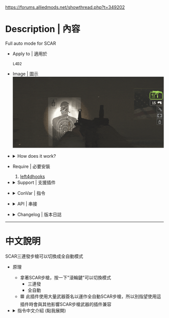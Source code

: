 https://forums.alliedmods.net/showthread.php?t=349202

# Description | 內容
Full auto mode for SCAR

* Apply to | 適用於
	```
	L4D2
	```

* Image | 圖示
    <br/>![miuwiki_autoscar_1](image/miuwiki_autoscar_1.gif)

* <details><summary>How does it work?</summary>

	* Use mouse3 to change mode when using scar
		* Triple Tap
		* Full Auto
	* 🟥 This plugin changed a lot of weapon settings when using Full Auto Scar
		* Don't expect this plugin is compatible with other plugins that modify scar weapon too
</details>

* Require | 必要安裝
	1. [left4dhooks](https://forums.alliedmods.net/showthread.php?t=321696)

* <details><summary>Support | 支援插件</summary>

	1. [l4d_drop](/l4d_drop): Allows players to drop the weapon they are holding
		* 玩家可自行丟棄手中的武器
	2. [l4d2_weapon_csgo_reload](/l4d2_weapon_csgo_reload): Quickswitch Reloading like CS2 in L4D2
		* 將武器改成現代遊戲的裝子彈機制 (仿CS2切槍裝彈設定)
</details>

* <details><summary>ConVar | 指令</summary>

	* cfg/sourcemod/miuwiki_autoscar.cfg
		```php
		// Scar full Auto cycle time. [min 0.03]
		miuwiki_autoscar_cycletime "0.11"

		// Scar full Auto reload time. [min 0.5, 0=Same as Triple Tap default reload time]
		miuwiki_autoscar_reloadtime "0"

		// 1=Enable chat notify, 0=Disable chat notify
		miuwiki_autoscar_notify "1"

		// Which mode by default when client joins server? 0=Triple Tap, 1=Full Auto
		miuwiki_autoscar_default "0"

		// Press which button to trigger full auto mode, 131072=Shift, 32=Use, 8192=Reload, 524288=Middle Mouse
		// You can add numbers together, ex: 655360=Shift + Middle Mouse
		miuwiki_autoscar_buttons "524288"
		```
</details>

* <details><summary>API | 串接</summary>

	* [miuwiki_autoscar.inc](scripting/include/miuwiki_autoscar.inc)
		```php
		library name: miuwiki_autoscar
		```
</details>

* <details><summary>Changelog | 版本日誌</summary>

	* v1.2h (2025-9-3)
		* 使用原作者的更新代碼

	* v1.1h (2025-3-19)
		* Optimize client shoot sound

	* v1.0h (2025-2-15)
		* Optimize code to detect frame of scar rifle
		* Update cvars
		* Fixed unable to shoot or reload on windows server
		* Add sound when switch to Full Auto
		* Remove IsGettingUp singature
		* Can't switch mode when reloading
		* Add cfg and API
		* Replace StoreToAddress with SetEntData to prevent crash: tier0.dll + 0x1991d
		* Compatible with "l4d2_weapon_csgo_reload", "l4d_drop" by harry

	* Original & Credit
		* [LinLinLin](https://forums.alliedmods.net/showthread.php?t=349202)
</details>

- - - -
# 中文說明
SCAR三連發步槍可以切換成全自動模式

* 原理
	* 拿著SCAR步槍，按一下"滾輪鍵"可以切換模式
		* 三連發
		* 全自動
	* 🟥 此插件使用大量武器簽名以運作全自動SCAR步槍，所以別指望使用這插件時會與其他影響SCAR步槍武器的插件兼容

* <details><summary>指令中文介紹 (點我展開)</summary>

	* cfg/sourcemod/miuwiki_autoscar.cfg
		```php
		// 全自動SCAR步槍的射速. [最小: 0.03]
		miuwiki_autoscar_cycletime "0.11"

		// 全自動SCAR步槍的裝彈時間. [最小: 0.5, 0=與三連發模式裝彈時間一樣]
		miuwiki_autoscar_reloadtime "0"

		// 1=啟用提示, 0=不啟用提示
		miuwiki_autoscar_notify "1"

		// 玩家進來伺服器時預設使用何種模式, 0=三連發, 1=全自動
		miuwiki_autoscar_default "0"

		// 使用哪個按鍵切換模式? 131072=Shift鍵, 32=E鍵, 8192=R鍵, 524288=滾輪鍵
		// 可以數字相加, 譬如: 655360=必須同時按 "Shift鍵+滾輪鍵"
		miuwiki_autoscar_buttons "524288"
		```
</details>